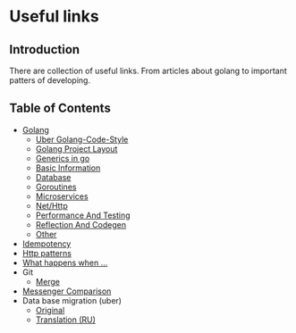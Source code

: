 # Useful links

## Introduction
There are collection of useful links. From articles about golang to important patters of developing. 

## Table of Contents

- [Golang](https://github.com/yudintsevegor/readings/tree/master/Golang)
  - [Uber Golang-Code-Style](https://github.com/uber-go/guide/blob/master/style.md)
  - [Golang Project Layout](https://github.com/golang-standards/project-layout)
  - [Generics in go](https://tproger.ru/translations/generics-in-go/)
  - [Basic Information](https://github.com/yudintsevegor/readings/tree/master/Golang/basicInformation)
  - [Database](https://github.com/yudintsevegor/readings/tree/master/Golang/database)
  - [Goroutines](https://github.com/yudintsevegor/readings/tree/master/Golang/goroutines)
  - [Microservices](https://github.com/yudintsevegor/readings/tree/master/Golang/microservices)
  - [Net/Http](https://github.com/yudintsevegor/readings/tree/master/Golang/netHttp)
  - [Performance And Testing](https://github.com/yudintsevegor/readings/tree/master/Golang/performanceAndTesting)
  - [Reflection And Codegen](https://github.com/yudintsevegor/readings/tree/master/Golang/reflectionCodegen)
  - [Other](https://github.com/yudintsevegor/readings/tree/master/Golang/other)
- [Idempotency](https://habr.com/ru/company/yandex/blog/442762/)
- [Http patterns](https://habr.com/ru/company/yandex/blog/265569/)
- [What happens when ...](https://github.com/alex/what-happens-when#the-g-key-is-pressed)
- Git
  - [Merge](https://habr.com/ru/post/195674/)
- [Messenger Comparison](https://jayxt.github.io/MessengerComparison/ru/)
- Data base migration (uber)
   - [Original](https://eng.uber.com/mysql-migration/)
   - [Translation (RU)](https://habr.com/ru/company/southbridge/blog/322624/)